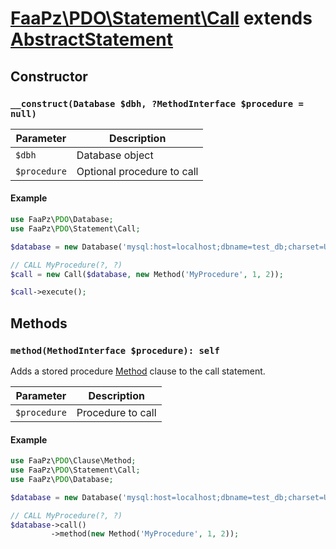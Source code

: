 # [FaaPz\PDO\Statement\Call](../../src/Statement/Call.php) extends [AbstractStatement](../AbstractStatement.md)

## Constructor

### `__construct(Database $dbh, ?MethodInterface $procedure = null)`

Parameter    | Description
------------ | -----------------------------------------
`$dbh`       | Database object
`$procedure` | Optional procedure to call

#### Example

```php
use FaaPz\PDO\Database;
use FaaPz\PDO\Statement\Call;

$database = new Database('mysql:host=localhost;dbname=test_db;charset=UTF8');

// CALL MyProcedure(?, ?)
$call = new Call($database, new Method('MyProcedure', 1, 2));

$call->execute();
```

## Methods

### `method(MethodInterface $procedure): self`

Adds a stored procedure [Method](../Clause/Method.md) clause to the call statement.

Parameter    | Description
------------ | -----------------------------------------
`$procedure` | Procedure to call

#### Example

```php
use FaaPz\PDO\Clause\Method;
use FaaPz\PDO\Statement\Call;
use FaaPz\PDO\Database;

$database = new Database('mysql:host=localhost;dbname=test_db;charset=UTF8');

// CALL MyProcedure(?, ?)
$database->call()
         ->method(new Method('MyProcedure', 1, 2));
```
